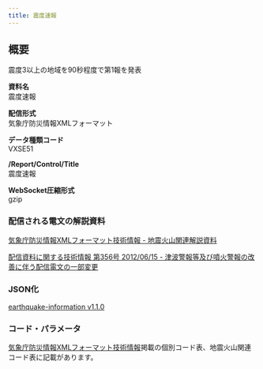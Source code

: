 ```yaml
---
title: 震度速報
---
```


## 概要

震度3以上の地域を90秒程度で第1報を発表

**資料名** <br/>
震度速報

**配信形式** <br/>
気象庁防災情報XMLフォーマット

**データ種類コード** <br/>
VXSE51

**/Report/Control/Title** <br/>
震度速報

**WebSocket圧縮形式** <br/>
gzip

### 配信される電文の解説資料

[気象庁防災情報XMLフォーマット技術情報 - 地震火山関連解説資料](https://dmdata.jp/docs/jma/manual/0101-0185.pdf#page=123)

[配信資料に関する技術情報 第356号 2012/06/15 - 津波警報等及び噴火警報の改善に伴う配信電文の一部変更](https://dmdata.jp/docs/jma/technical/356.pdf)

### JSON化

[earthquake-information v1.1.0](/docs/reference/conversion/json/schema/earthquake-information.md)

### コード・パラメータ

[気象庁防災情報XMLフォーマット技術情報](http://xml.kishou.go.jp/tec_material.html)掲載の個別コード表、地震火山関連コード表に記載があります。
